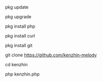 pkg update

pkg upgrade

pkg install php

pkg install curl

pkg install git

git clone https://github.com/kenzhin-melody

cd kenzhin

php kenzhin.php
